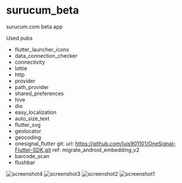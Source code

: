 # surucum_beta

surucum.com beta app

Used pubs

 - flutter_launcher_icons
 - data_connection_checker
 - connectivity
 - lottie
 - http
 - provider
 - path_provider
 - shared_preferences
 - hive
 - dio
 - easy_localization
 - auto_size_text
 - flutter_svg
 - geolocator
 - geocoding
 - onesignal_flutter
    git:
      url: https://github.com/luis901101/OneSignal-Flutter-SDK.git
      ref: migrate_android_embedding_v2
 - barcode_scan
 - flushbar

![screenshot4](https://github.com/hakankoralturk/flutter-surucum-v1-app/assets/6048097/514febee-54e7-4aac-b58e-ec76e4294a07)
![screenshot3](https://github.com/hakankoralturk/flutter-surucum-v1-app/assets/6048097/32976645-28de-424b-a708-6d85ce17ff7e)
![screenshot2](https://github.com/hakankoralturk/flutter-surucum-v1-app/assets/6048097/ef399451-d990-45a0-a910-2046c1efe24b)
![screenshot1](https://github.com/hakankoralturk/flutter-surucum-v1-app/assets/6048097/149f2326-e103-4e6b-9f98-33929cc4938e)
